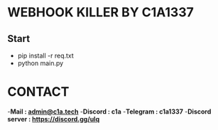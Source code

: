 # WEBHOOK KILLER BY C1A1337

## Start 

- pip install -r req.txt
- python main.py

# CONTACT

-**Mail : admin@c1a.tech**
-**Discord : c1a**
-**Telegram : c1a1337**
-**Discord server : https://discord.gg/ulq**
